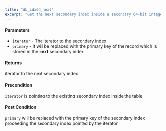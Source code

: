 ```yaml
---
title: "db_idx64_next"
excerpt: "Get the next secondary index inside a secondary 64-bit integer index table."
---
```

#### Parameters
* `iterator` - The iterator to the secondary index 
* `primary` - It will be replaced with the primary key of the record which is stored in the **next** secondary index 

#### Returns
iterator to the next secondary index 

#### Precondition
`iterator` is pointing to the existing secondary index inside the table 

#### Post Condition
`primary` will be replaced with the primary key of the secondary index proceeding the secondary index pointed by the iterator